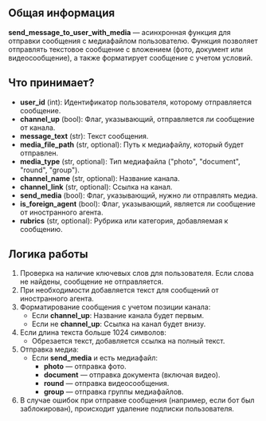 ## Общая информация

**send_message_to_user_with_media** — асинхронная функция для отправки сообщения с медиафайлом пользователю. Функция позволяет отправлять текстовое сообщение с вложением (фото, документ или видеосообщение), а также форматирует сообщение с учетом условий.

## Что принимает?

- **user_id** (int): Идентификатор пользователя, которому отправляется сообщение.
- **channel_up** (bool): Флаг, указывающий, отправляется ли сообщение от канала.
- **message_text** (str): Текст сообщения.
- **media_file_path** (str, optional): Путь к медиафайлу, который будет отправлен.
- **media_type** (str, optional): Тип медиафайла ("photo", "document", "round", "group").
- **channel_name** (str, optional): Название канала.
- **channel_link** (str, optional): Ссылка на канал.
- **send_media** (bool): Флаг, указывающий, нужно ли отправлять медиа.
- **is_foreign_agent** (bool): Флаг, указывающий, является ли сообщение от иностранного агента.
- **rubrics** (str, optional): Рубрика или категория, добавляемая к сообщению.

## Логика работы

1. Проверка на наличие ключевых слов для пользователя. Если слова не найдены, сообщение не отправляется.
2. При необходимости добавляется текст для сообщений от иностранного агента.
3. Форматирование сообщения с учетом позиции канала:
    - Если **channel_up**: Название канала будет первым.
    - Если не **channel_up**: Ссылка на канал будет внизу.
4. Если длина текста больше 1024 символов:
    - Обрезается текст, добавляется ссылка на полный текст.
5. Отправка медиа:
    - Если **send_media** и есть медиафайл:
        - **photo** — отправка фото.
        - **document** — отправка документа (включая видео).
        - **round** — отправка видеосообщения.
        - **group** — отправка группы медиафайлов.
6. В случае ошибок при отправке сообщения (например, если бот был заблокирован), происходит удаление подписки пользователя.